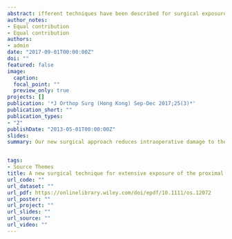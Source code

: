 ```yaml
---
abstract: ifferent techniques have been described for surgical exposure of the shoulder and proximal humerus. However, the neurovascular and muscular anatomy in the proximity of the humerus precludes the use of a "safe" extensive approach. We here present a new technique for extensive exposure of the proximal humerus and shoulder for wide resection of tumors. By reflecting the deltoid with its origin as an osteomyocutaneous flap downwards and backwards, the entire shoulder, including the rotator cuff and proximal humerus, are exposed with minimal damage to the blood supply and function of the deltoid muscle. This approach, which is a logical combination of anterior, transacromial and deltoid splitting approaches, was used in 17 patients, 11 achieving satisfactory functional results. Our new surgical approach reduces intraoperative damage to the blood supply of the deltoid and results in better function of the shoulder postoperatively because both the powerful intermediate muscle fibers of the deltoid and its acromial origin remain intact.
author_notes:
- Equal contribution
- Equal contribution
authors:
- admin
date: "2017-09-01T00:00:00Z"
doi: ""
featured: false
image:
  caption: 
  focal_point: ""
  preview_only: true
projects: []
publication: '*J Orthop Surg (Hong Kong) Sep-Dec 2017;25(3)*'
publication_short: ""
publication_types:
- "2"
publishDate: "2013-05-01T00:00:00Z"
slides: 
summary: Our new surgical approach reduces intraoperative damage to the blood supply of the deltoid and results in better function of the shoulder postoperatively because both the powerful intermediate muscle fibers of the deltoid and its acromial origin remain intact.


tags:
- Source Themes
title: A new surgical technique for extensive exposure of the proximal humerus and shoulder
url_code: ""
url_dataset: ""
url_pdf: https://onlinelibrary.wiley.com/doi/epdf/10.1111/os.12072
url_poster: ""
url_project: ""
url_slides: ""
url_source: ""
url_video: ""
---
```







